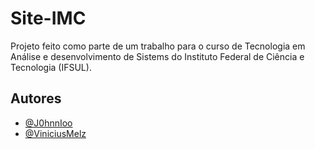# Site-IMC
Projeto feito como parte de um trabalho para o curso de Tecnologia em Análise e desenvolvimento de Sistems do Instituto Federal de Ciência e Tecnologia (IFSUL). 


## Autores

- [@J0hnnIoo](https://github.com/J0hnnIoo)
- [@ViniciusMelz](https://github.com/ViniciusMelz)